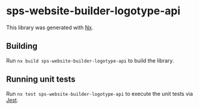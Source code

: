 # sps-website-builder-logotype-api

This library was generated with [Nx](https://nx.dev).

## Building

Run `nx build sps-website-builder-logotype-api` to build the library.

## Running unit tests

Run `nx test sps-website-builder-logotype-api` to execute the unit tests via [Jest](https://jestjs.io).

